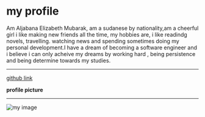 # my profile

Am Aljabana Elizabeth Mubarak, am a sudanese by nationality,am a cheerful girl i
like making new friends all the time, my hobbies are, i like readindg novels,
travelling. watching news and spending sometimes doing my personal development.I
have a dream of becoming a software engineer and i believe i can only acheive my
dreams by working hard , being persistence and being determine towards my
studies.

---

[github link](https://github.com/aljabana002)

**profile picture**

---

![my image](https://avatars.githubusercontent.com/u/93643180?v=4)
